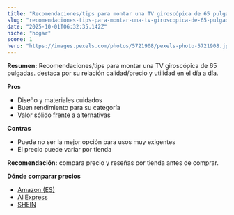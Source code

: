 ```yaml
---
title: "Recomendaciones/tips para montar una TV giroscópica de 65 pulgadas."
slug: "recomendaciones-tips-para-montar-una-tv-giroscopica-de-65-pulgadas"
date: "2025-10-01T06:32:35.142Z"
niche: "hogar"
score: 1
hero: "https://images.pexels.com/photos/5721908/pexels-photo-5721908.jpeg?auto=compress&cs=tinysrgb&fit=crop&h=627&w=1200&auto=compress&cs=tinysrgb&w=1200&h=675&fit=crop"
---
```


**Resumen:** Recomendaciones/tips para montar una TV giroscópica de 65 pulgadas. destaca por su relación calidad/precio y utilidad en el día a día.

**Pros**
- Diseño y materiales cuidados
- Buen rendimiento para su categoría
- Valor sólido frente a alternativas

**Contras**
- Puede no ser la mejor opción para usos muy exigentes
- El precio puede variar por tienda

**Recomendación:** compara precio y reseñas por tienda antes de comprar.

**Dónde comparar precios**
- [Amazon (ES)](https://www.amazon.es/s?k=Recomendaciones%2Ftips%20para%20montar%20una%20TV%20girosc%C3%B3pica%20de%2065%20pulgadas.&tag=teknovashop25-21)
- [AliExpress](https://www.aliexpress.com/wholesale?SearchText=Recomendaciones%2Ftips%20para%20montar%20una%20TV%20girosc%C3%B3pica%20de%2065%20pulgadas.)
- [SHEIN](https://www.shein.com/pdsearch/Recomendaciones%2Ftips%20para%20montar%20una%20TV%20girosc%C3%B3pica%20de%2065%20pulgadas.)